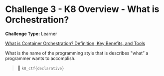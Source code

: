 # Challenge 3 - K8 Overview - What is Orchestration?

**Challenge Type:** Learner


[What is Container Orchestration? Definition, Key Benefits, and Tools](https://www.capitalone.com/tech/cloud/what-is-container-orchestration/)

What is the name of the programming style that is describes "what” a programmer wants to accomplish.

> 🏁 `k8_ctf{declarative}`

